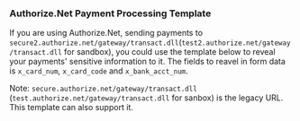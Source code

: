 ### Authorize.Net Payment Processing Template
If you are using Authorize.Net, sending payments to `secure2.authorize.net/gateway/transact.dll`(`test2.authorize.net/gateway/transact.dll` for sandbox), you could use the template below to reveal your payments' sensitive information to it. The fields to reavel in form data is `x_card_num`, `x_card_code` and `x_bank_acct_num`.   

Note: `secure.authorize.net/gateway/transact.dll`  (`test.authorize.net/gateway/transact.dll` for sanbox) is the legacy URL. This template can also support it.